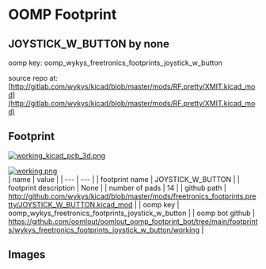 # OOMP Footprint  
## JOYSTICK_W_BUTTON  by none  
  
oomp key: oomp_wykys_freetronics_footprints_joystick_w_button  
  
source repo at: [http://gitlab.com/wykys/kicad/blob/master/mods/RF.pretty/XMIT.kicad_mod](http://gitlab.com/wykys/kicad/blob/master/mods/RF.pretty/XMIT.kicad_mod)  
## Footprint  
  
[![working_kicad_pcb_3d.png](working_kicad_pcb_3d_600.png)](working_kicad_pcb_3d.png)  
  
[![working.png](working_600.png)](working.png)  
| name | value | 
| --- | --- | 
| footprint name | JOYSTICK_W_BUTTON | 
| footprint description | None | 
| number of pads | 14 | 
| github path | http://github.com/wykys/kicad/blob/master/mods/freetronics_footprints.pretty/JOYSTICK_W_BUTTON.kicad_mod | 
| oomp key | oomp_wykys_freetronics_footprints_joystick_w_button | 
| oomp bot github | https://github.com/oomlout/oomlout_oomp_footprint_bot/tree/main/footprints/wykys_freetronics_footprints_joystick_w_button/working | 
## Images  
